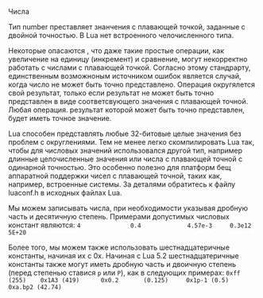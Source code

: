 Числа

Тип number преставляет знанчения с плавающей точкой, заданные с двойной точностью. 
В Lua нет встроенного челочисленного типа.

Некоторые опасаются , что даже такие простые операции, как увеличение на единицу (инкремент) и сравнение, могут 
некорректно работать с числами с плавающей точкой. Согласно этому стандрарту, единственным возможноным источником ошибок
является случай, когда число не может быть точно представлено. Операция округялется свой результат, только если результат не
может быть точно представлен в виде соответсвующего значения с плавающей точной.
Любая операция. результат которой может быть точно представлен, будет иметь точное значение.


Lua способен представлять любые 32-битовые целые значения без проблем с округлениями. Тем не менее легко скомпилировать Lua так,
чтобы для числовых значений использовался другой тип, например длинные целочисленные значения или числа с плавающей точной с одинарной точностью. 
Это особенно полезно для платформ бещ аппаратной поддержки чисел с плавающей точной, таких как, например, встроенные системы. 
За деталями обратитесь к файлу luaconf.h в исходных файлах Lua.

Мы можем записывать числа, при необходимости указывая дробную часть и десятичную степень. Примерами допустимых числовых констант являются:
`4              0.4             4.57e-3     0.3e12      5E+20`

Более того, мы можем также использовать шестнадцатеричные константы, начиная их с 0x. Начиная с Lua 5.2 шестнадцатеричные константы
также могут иметь дробную часть и двоичную степень (перед степенью ставися `p` или `P`), как в следующих примерах:
`0xff (255)    0x1A3 (419)      0x0.2       (0.125)     0x1p-1 (0.5)   0xa.bp2 (42.74)`